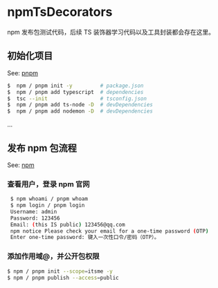 # npmTsDecorators
npm 发布包测试代码，后续 TS 装饰器学习代码以及工具封装都会存在这里。

## 初始化项目
See: [pnpm](https://pnpm.io/zh/pnpm-cli)

```bash
$  npm / pnpm init -y         # package.json
$  npm / pnpm add typescript  # dependencies
$  tsc --init                 # tsconfig.json 
$  npm / pnpm add ts-node -D  # devDependencies
$  npm / pnpm add nodemon -D  # devDependencies
```
...

##  发布 npm 包流程
See: [npm](https://www.npmjs.com/)

### 查看用户，登录 npm 官网
```bash
 $ npm whoami / pnpm whoam
 $ npm login / pnpm login
 Username: admin
 Password: 123456
 Email: (this IS public) 123456@qq.com
 npm notice Please check your email for a one-time password (OTP)
 Enter one-time password: 键入一次性口令/密码（OTP）。  
```

### 添加作用域@，并公开包权限
```bash
$ npm / pnpm init --scope=itsme -y
$ npm / pnpm publish --access=public
```
